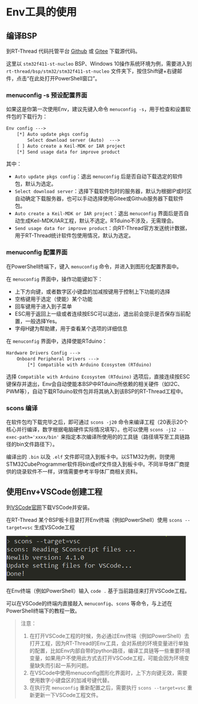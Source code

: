# Env工具的使用

## 编译BSP

到RT-Thread 代码托管平台 [Github](https://github.com/RT-Thread/rt-thread) 或 [Gitee](https://gitee.com/rtthread/rt-thread) 下载源代码。

这里以 `stm32f411-st-nucleo` BSP、Windows 10操作系统环境为例，需要进入到 `rt-thread/bsp/stm32/stm32f411-st-nucleo` 文件夹下，按住Shift键+右键邮件，点击“在此处打开PowerShell窗口”。

### menuconfig -s 预设配置界面

如果这是你第一次使用Env，建议先键入命令 `menuconfig -s`，用于检查和设置软件包的下载行为：

``` Kconfig
Env config --->
    [*] Auto update pkgs config
        Select download server (Auto)  --->
    [ ] Auto create a Keil-MDK or IAR project
    [*] Send usage data for improve product
```

其中：

- `Auto update pkgs config`：退出 `menuconfig` 后是否自动下载选定的软件包，默认为选定。
- `Select download server`：选择下载软件包时的服务器，默认为根据IP或时区自动确定下载服务器，也可以手动选择使用Gitee或Github服务器下载软件包。
- `Auto create a Keil-MDK or IAR project`：退出 `menuconfig` 界面后是否自动生成Keil-MDK/IAR工程，默认不选定。RTduino不涉及，无需理会。
- `Send usage data for improve product`：向RT-Thread官方发送统计数据，用于RT-Thread统计软件包使用情况，默认为选定。

### menuconfig 配置界面

在PowerShell终端下，键入 `menuconfig` 命令，并进入到图形化配置界面中。

在 `menuconfig` 界面中，操作功能键如下：

- 上下方向键，或者数字区小键盘的加减按键用于控制上下功能的选择
- 空格键用于选定（使能）某个功能
- 回车键用于进入到子菜单
- ESC用于返回上一级或者连续按ESC可以退出，退出前会提示是否保存当前配置，一般选择Yes。
- 字母H键为帮助建，用于查看某个选项的详细信息

在 `menuconfig` 界面中，选择使能RTduino：

```Kconfig
Hardware Drivers Config --->
    Onboard Peripheral Drivers --->
        [*] Compatible with Arduino Ecosystem (RTduino)
```

选择 `Compatible with Arduino Ecosystem (RTduino)` 选项后，直接连续按ESC键保存并退出，Env会自动使能本BSP中RTduino所依赖的相关硬件（如I2C、PWM等），自动下载RTduino软件包并将其纳入到该BSP的RT-Thread工程中。

### scons 编译

在软件包均下载完毕之后，即可通过 `scons -j20` 命令来编译工程（20表示20个核心并行编译，数字根据电脑硬件实际情况填写）。也可以使用 `scons -j12 --exec-path='xxxx/bin'` 来指定本次编译所使用的的工具链（路径填写至工具链路径的bin文件路径下）。

编译出的 `.bin` 以及 `.elf` 文件即可烧入到板卡中。以STM32为例，则使用STM32CubeProgrammer软件将bin或elf文件烧入到板卡中。不同半导体厂商提供的烧录软件不一样，详情需要参考半导体厂商相关资料。


## 使用Env+VSCode创建工程

到[VSCode官网](https://code.visualstudio.com)下载VSCode并安装。

在RT-Thread 某个BSP板卡目录打开Env终端（例如PowerShell）使用 `scons --target=vsc` 生成VSCode工程

![](figures/target_vsc.png)

在Env终端（例如PowerShell）输入 `code .` 基于当前路径来打开VSCode工程。

可以在VSCode的终端内直接敲入 `menuconfig`、`scons` 等命令，与上述在PowerShell终端下的教程一致。

> 注意：
> 1. 在打开VSCode工程的时候，务必通过Env终端（例如PowerShell）去打开工程，因为RT-Thread的Env工具，会对系统的环境变量进行单独的配置，比如Env内部自带的python路径，编译工具链等一些重要环境变量，如果用户不使用此方式去打开VSCode工程，可能会因为环境变量缺失而引起一系列问题。
> 2. 在VSCode中使用menuconfig图形化界面时，上下方向键无效，需要使用数字小键盘区的加减号键代替。
> 3. 在执行完 `menuconfig` 重新配置之后，需要执行 `scons --target=vsc` 重新更新一下VSCode工程文件。
